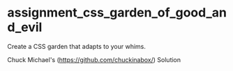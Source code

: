 # assignment_css_garden_of_good_and_evil
Create a CSS garden that adapts to your whims.

Chuck Michael's (https://github.com/chuckinabox/) Solution
